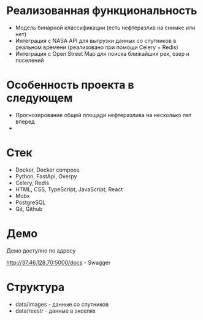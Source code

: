 # Реализованная функциональность

- Модель бинарной классификации (есть нефтеразлив на снимке или нет)
- Интеграция с NASA API для выгрузки данных со спутников в реальном времени (реализовано при помощи Celery + Redis)
- Интеграция с Open Street Map для поиска ближайших рек, озер и поселений

# Особенность проекта в следующем

- Прогнозирование общей площади нефтеразлива на несколько лет вперед
- 

# Стек

- Docker, Docker compose
- Python, FastApi, Overpy
- Celery, Redis
- HTML, CSS, TypeScript, JavaScript, React
- Mobx
- PostgreSQL
- Git, Github

# Демо

Демо доступно по адресу

http://37.46.128.70:5000/docs - Swagger


# Структура

- data/images - данные со спутников
- data/reestr - данные в экселях
